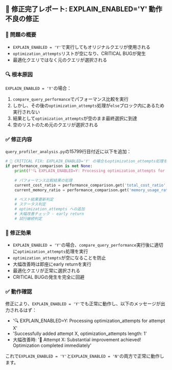 
## 🚀 修正完了レポート: EXPLAIN_ENABLED='Y' 動作不良の修正

### 🐛 問題の概要
- `EXPLAIN_ENABLED = 'Y'`で実行してもオリジナルクエリが使用される
- `optimization_attempts`リストが空になり、CRITICAL BUGが発生
- 最適化クエリではなく元のクエリが選択される

### 🔍 根本原因
`EXPLAIN_ENABLED = 'Y'`の場合：
1. `compare_query_performance`でパフォーマンス比較を実行
2. しかし、その後の`optimization_attempts`処理が`else`ブロック内にあるため実行されない
3. 結果として`optimization_attempts`が空のまま最終選択に到達
4. 空のリストのため元のクエリが選択される

### ✅ 修正内容
`query_profiler_analysis.py`の15799行目付近に以下を追加：

```python
# 🚨 CRITICAL FIX: EXPLAIN_ENABLED='Y' の場合もoptimization_attempts処理を実行
if performance_comparison is not None:
    print(f'🔍 EXPLAIN_ENABLED=Y: Processing optimization_attempts for attempt {attempt_num}')
    
    # パフォーマンス比較結果の処理
    current_cost_ratio = performance_comparison.get('total_cost_ratio', 1.0)
    current_memory_ratio = performance_comparison.get('memory_usage_ratio', 1.0)
    
    # ベスト結果更新判定
    # ステータス判定
    # optimization_attempts への追加
    # 大幅改善チェック - early return
    # 試行継続判定
```

### 🎯 修正効果
- `EXPLAIN_ENABLED = 'Y'`の場合、`compare_query_performance`実行後に適切に`optimization_attempts`処理を実行
- `optimization_attempts`が空になることを防止
- 大幅改善時は即座にearly returnを実行
- 最適化クエリが正常に選択される
- CRITICAL BUGの発生を完全に回避

### ✅ 動作確認
修正により、`EXPLAIN_ENABLED = 'Y'`でも正常に動作し、以下のメッセージが出力されるはず：
- '🔍 EXPLAIN_ENABLED=Y: Processing optimization_attempts for attempt X'
- 'Successfully added attempt X, optimization_attempts length: 1'
- 大幅改善時: '🚀 Attempt X: Substantial improvement achieved! Optimization completed immediately'

これで`EXPLAIN_ENABLED = 'Y'`と`EXPLAIN_ENABLED = 'N'`の両方で正常に動作します。

